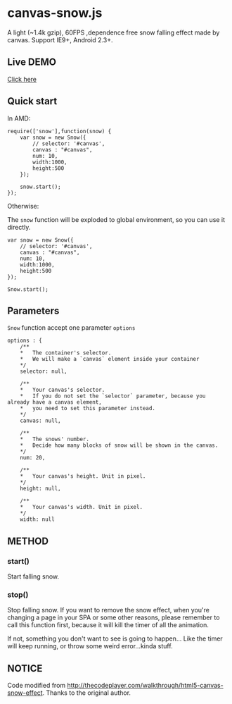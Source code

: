 canvas-snow.js
==============

A light (~1.4k gzip), 60FPS ,dependence free snow falling effect made by canvas. Support IE9+, Android 2.3+.

## Live DEMO

[Click here](http://xiaoyuze.com/demo/canvas-snow.js/demo/demo.html)

## Quick start

In AMD:

    require(['snow'],function(snow) {
        var snow = new Snow({
            // selector: '#canvas',
            canvas : "#canvas",
            num: 10,
            width:1000,
            height:500
        });

        snow.start();
    });

Otherwise:
    
The `snow` function will be exploded to global environment, 
so you can use it directly.

    var snow = new Snow({
        // selector: '#canvas',
        canvas : "#canvas",
        num: 10,
        width:1000,
        height:500
    });

    Snow.start();

## Parameters ##

`Snow` function accept one parameter `options`

    options : {
        /**
        *   The container's selector.
        *   We will make a `canvas` element inside your container
        */
        selector: null,

        /**
        *   Your canvas's selector.
        *   If you do not set the `selector` parameter, because you already have a canvas element,
        *   you need to set this parameter instead.
        */
        canvas: null,

        /**
        *   The snows' number.
        *   Decide how many blocks of snow will be shown in the canvas.
        */
        num: 20,

        /**
        *   Your canvas's height. Unit in pixel.
        */
        height: null,

        /**
        *   Your canvas's width. Unit in pixel.
        */
        width: null

## METHOD

### start()

Start falling snow.

### stop()

Stop falling snow.
If you want to remove the snow effect, when you're changing a page in your SPA or some other reasons,
please remember to call this function first, because it will kill the timer of all the animation.

If not, something you don't want to see is going to happen...
Like the timer will keep running, or throw some weird error...kinda stuff.


## NOTICE

Code modified from http://thecodeplayer.com/walkthrough/html5-canvas-snow-effect.
Thanks to the original author.


